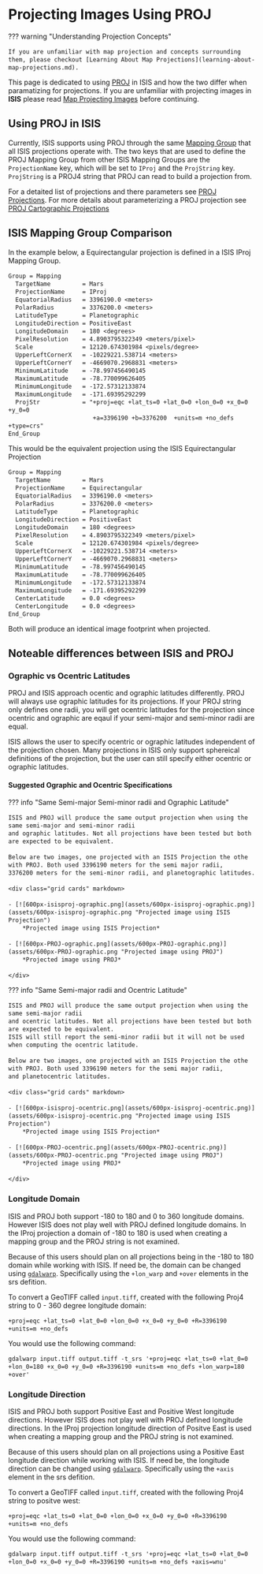 # Projecting Images Using PROJ

??? warning "Understanding Projection Concepts"

    If you are unfamiliar with map projection and concepts surrounding them, please checkout [Learning About Map Projections](learning-about-map-projections.md).

This page is dedicated to using [PROJ](https://proj.org/en/stable/) in ISIS and how the two differ when paramatizing for projections. If you are unfamiliar with
projecting images in __ISIS__ please read [Map Projecting Images](../../how-to-guides/image-processing/map-projecting-images.md) before continuing.

## Using PROJ in ISIS

Currently, ISIS supports using PROJ through the same [Mapping Group](learning-about-map-projections.md/#defining-a-map-in-isis3) that all ISIS projections operate with. 
The two keys that are used to define the PROJ Mapping Group from other ISIS Mapping Groups are the `ProjectionName` key, which will be set to `IProj` and the `ProjString` key. 
`ProjString` is a PROJ4 string that PROJ can read to build a projection from.

For a detaited list of projections and there parameters see [PROJ Projections](https://proj.org/en/stable/operations/projections/index.html). 
For more details about parameterizing a PROJ projection see [PROJ Cartographic Projections](https://proj.org/en/stable/usage/projections.html)

## ISIS Mapping Group Comparison

In the example below, a Equirectangular projection is defined in a ISIS IProj Mapping Group.

```
Group = Mapping
  TargetName         = Mars
  ProjectionName     = IProj
  EquatorialRadius   = 3396190.0 <meters>
  PolarRadius        = 3376200.0 <meters>
  LatitudeType       = Planetographic
  LongitudeDirection = PositiveEast
  LongitudeDomain    = 180 <degrees>
  PixelResolution    = 4.8903795322349 <meters/pixel>
  Scale              = 12120.674301984 <pixels/degree>
  UpperLeftCornerX   = -10229221.538714 <meters>
  UpperLeftCornerY   = -4669070.2968831 <meters>
  MinimumLatitude    = -78.997456490145
  MaximumLatitude    = -78.770099626405
  MinimumLongitude   = -172.57312133874
  MaximumLongitude   = -171.69395292299
  ProjStr            = "+proj=eqc +lat_ts=0 +lat_0=0 +lon_0=0 +x_0=0 +y_0=0
                        +a=3396190 +b=3376200  +units=m +no_defs +type=crs"
End_Group
```

This would be the equivalent projection using the ISIS Equirectangular Projection

```
Group = Mapping
  TargetName         = Mars
  ProjectionName     = Equirectangular
  EquatorialRadius   = 3396190.0 <meters>
  PolarRadius        = 3376200.0 <meters>
  LatitudeType       = Planetographic
  LongitudeDirection = PositiveEast
  LongitudeDomain    = 180 <degrees>
  PixelResolution    = 4.8903795322349 <meters/pixel>
  Scale              = 12120.674301984 <pixels/degree>
  UpperLeftCornerX   = -10229221.538714 <meters>
  UpperLeftCornerY   = -4669070.2968831 <meters>
  MinimumLatitude    = -78.997456490145
  MaximumLatitude    = -78.770099626405
  MinimumLongitude   = -172.57312133874
  MaximumLongitude   = -171.69395292299
  CenterLatitude     = 0.0 <degrees>
  CenterLongitude    = 0.0 <degrees>
End_Group
```
Both will produce an identical image footprint when projected.

## Noteable differences between ISIS and PROJ

### Ographic vs Ocentric Latitudes

PROJ and ISIS approach ocentic and ographic latitudes differently. 
PROJ will always use ographic latitudes for its projections.
If your PROJ string only defines one radii, you will get ocentric latitudes for the projection since ocentric and ographic are eqaul if your semi-major and semi-minor radii are equal.

ISIS allows the user to specify ocentric or ographic latitudes independent of the projection chosen. 
Many projections in ISIS only support sphereical definitions of the projection, but the user can still specify either
ocentric or ographic latitudes.

#### Suggested Ographic and Ocentric Specifications

??? info "Same Semi-major Semi-minor radii and Ographic Latitude"

    ISIS and PROJ will produce the same output projection when using the same semi-major and semi-minor radii
    and ographic latitudes. Not all projections have been tested but both are expected to be equivalent. 
    
    Below are two images, one projected with an ISIS Projection the othe with PROJ. Both used 3396190 meters for the semi major radii, 
    3376200 meters for the semi-minor radii, and planetographic latitudes.

    <div class="grid cards" markdown>

    - [![600px-isisproj-ographic.png](assets/600px-isisproj-ographic.png)](assets/600px-isisproj-ographic.png "Projected image using ISIS Projection")  
        *Projected image using ISIS Projection*

    - [![600px-PROJ-ographic.png](assets/600px-PROJ-ographic.png)](assets/600px-PROJ-ographic.png "Projected image using PROJ")  
        *Projected image using PROJ*

    </div>


??? info "Same Semi-major radii and Ocentric Latitude"

    ISIS and PROJ will produce the same output projection when using the same semi-major radii
    and ocentric latitudes. Not all projections have been tested but both are expected to be equivalent.
    ISIS will still report the semi-minor radii but it will not be used when computing the ocentric latitude.

    Below are two images, one projected with an ISIS Projection the othe with PROJ. Both used 3396190 meters for the semi major radii, 
    and planetocentric latitudes.

    <div class="grid cards" markdown>

    - [![600px-isisproj-ocentric.png](assets/600px-isisproj-ocentric.png)](assets/600px-isisproj-ocentric.png "Projected image using ISIS Projection")  
        *Projected image using ISIS Projection*

    - [![600px-PROJ-ocentric.png](assets/600px-PROJ-ocentric.png)](assets/600px-PROJ-ocentric.png "Projected image using PROJ")  
        *Projected image using PROJ*

    </div>

### Longitude Domain

ISIS and PROJ both support -180 to 180 and 0 to 360 longitude domains. However ISIS does not play well with PROJ defined longitude domains.
In the IProj projection a domain of -180 to 180 is used when creating a mapping group and the PROJ string is not examined.

Because of this users should plan on all projections being in the -180 to 180 domain while working with ISIS. If need be,
the domain can be changed using [`gdalwarp`](https://gdal.org/en/stable/programs/gdalwarp.html). Specifically
using the `+lon_warp` and `+over` elements in the srs defition.

To convert a GeoTIFF called `input.tiff`, created with the following Proj4 string to 0 - 360 degree longitude domain:
```
+proj=eqc +lat_ts=0 +lat_0=0 +lon_0=0 +x_0=0 +y_0=0 +R=3396190 +units=m +no_defs
```

You would use the following command:
```
gdalwarp input.tiff output.tiff -t_srs '+proj=eqc +lat_ts=0 +lat_0=0 +lon_0=180 +x_0=0 +y_0=0 +R=3396190 +units=m +no_defs +lon_warp=180 +over'
```

### Longitude Direction

ISIS and PROJ both support Positive East and Positive West longitude directions. However ISIS does not play well with PROJ defined longitude directions.
In the IProj projection longitude direction of Positve East is used when creating a mapping group and the PROJ string is not examined.

Because of this users should plan on all projections using a Positive East longitude direction while working with ISIS. If need be,
the longitude direction can be changed using [`gdalwarp`](https://gdal.org/en/stable/programs/gdalwarp.html). Specifically
using the `+axis` element in the srs defition.

To convert a GeoTIFF called `input.tiff`, created with the following Proj4 string to positve west:
```
+proj=eqc +lat_ts=0 +lat_0=0 +lon_0=0 +x_0=0 +y_0=0 +R=3396190 +units=m +no_defs
```

You would use the following command:
```
gdalwarp input.tiff output.tiff -t_srs '+proj=eqc +lat_ts=0 +lat_0=0 +lon_0=0 +x_0=0 +y_0=0 +R=3396190 +units=m +no_defs +axis=wnu'
```